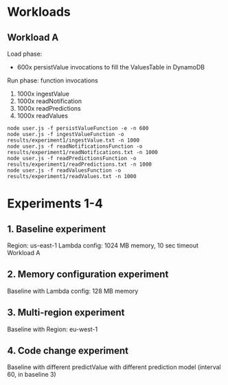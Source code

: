 # Workloads

## Workload A

Load phase:
- 600x persistValue invocations to fill the ValuesTable in DynamoDB

Run phase: function invocations
1. 1000x ingestValue
2. 1000x readNotification
3. 1000x readPredictions
4. 1000x readValues
```
node user.js -f persistValueFunction -e -n 600
node user.js -f ingestValueFunction -o results/experiment1/ingestValue.txt -n 1000
node user.js -f readNotificationsFunction -o results/experiment1/readNotifications.txt -n 1000
node user.js -f readPredictionsFunction -o results/experiment1/readPredictions.txt -n 1000
node user.js -f readValuesFunction -o results/experiment1/readValues.txt -n 1000
```

# Experiments 1-4

## 1. Baseline experiment

Region: us-east-1
Lambda config: 1024 MB memory, 10 sec timeout
Workload A

## 2. Memory configuration experiment

Baseline with
Lambda config: 128 MB memory

## 3. Multi-region experiment

Baseline with
Region: eu-west-1

## 4. Code change experiment

Baseline with different predictValue with different prediction model (interval 60, in baseline 3)
